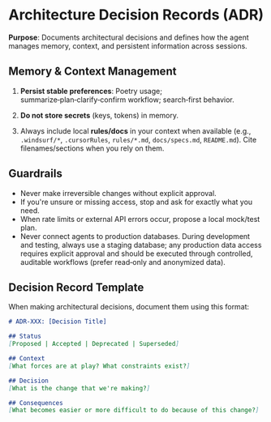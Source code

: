 # Architecture Decision Records (ADR)

**Purpose**: Documents architectural decisions and defines how the agent manages memory, context, and persistent information across sessions.

## Memory & Context Management

1. **Persist stable preferences**: Poetry usage; summarize‑plan‑clarify‑confirm workflow; search‑first behavior.

2. **Do not store secrets** (keys, tokens) in memory.

3. Always include local **rules/docs** in your context when available (e.g., `.windsurf/*`, `.cursorRules`, `rules/*.md`, `docs/specs.md`, `README.md`). Cite filenames/sections when you rely on them.

## Guardrails

- Never make irreversible changes without explicit approval.
- If you're unsure or missing access, stop and ask for exactly what you need.
- When rate limits or external API errors occur, propose a local mock/test plan.
- Never connect agents to production databases. During development and testing, always use a staging database; any production data access requires explicit approval and should be executed through controlled, auditable workflows (prefer read‑only and anonymized data).

## Decision Record Template

When making architectural decisions, document them using this format:

```markdown
# ADR-XXX: [Decision Title]

## Status
[Proposed | Accepted | Deprecated | Superseded]

## Context
[What forces are at play? What constraints exist?]

## Decision
[What is the change that we're making?]

## Consequences
[What becomes easier or more difficult to do because of this change?]
```
